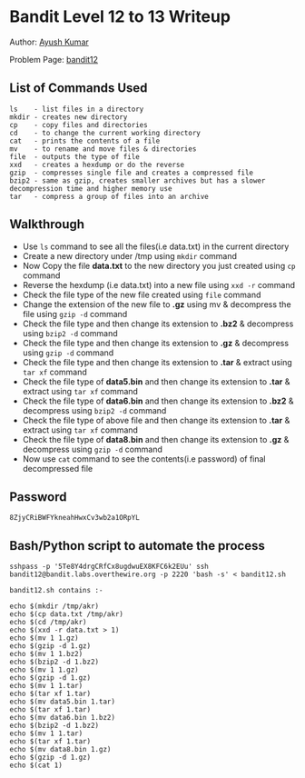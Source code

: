 # Bandit Level 12 to 13 Writeup


Author: [Ayush Kumar](https://github.com/Thisisakr47) 

Problem Page: [bandit12](https://overthewire.org/wargames/bandit/bandit13) 

## List of Commands Used
```
ls    - list files in a directory
mkdir - creates new directory
cp    - copy files and directories 
cd    - to change the current working directory
cat   - prints the contents of a file
mv    - to rename and move files & directories
file  - outputs the type of file
xxd   - creates a hexdump or do the reverse
gzip  - compresses single file and creates a compressed file
bzip2 - same as gzip, creates smaller archives but has a slower decompression time and higher memory use 
tar   - compress a group of files into an archive

```

## Walkthrough
- Use `ls` command to see all the files(i.e data.txt) in the current directory
- Create a new directory under /tmp using `mkdir` command 
- Now Copy the file **data.txt** to the new directory you just created using `cp` command
- Reverse the hexdump (i.e data.txt) into a new file using `xxd -r` command
- Check the file type of the new file created using `file` command
- Change the extension of the new file to **.gz** using mv & decompress the file using `gzip -d` command
- Check the file type and then change its extension to **.bz2** & decompress using `bzip2 -d` command
- Check the file type and then change its extension to **.gz** & decompress using `gzip -d` command
- Check the file type and then change its extension to **.tar** & extract using `tar xf` command
- Check the file type of **data5.bin** and then change its extension to **.tar** & extract using `tar xf` command
- Check the file type of **data6.bin** and then change its extension to **.bz2** & decompress using `bzip2 -d` command
- Check the file type of above file and then change its extension to **.tar** & extract using `tar xf` command
- Check the file type of **data8.bin** and then change its extension to **.gz** & decompress using `gzip -d` command
- Now use `cat` command to see the contents(i.e password) of final decompressed file

## Password
`8ZjyCRiBWFYkneahHwxCv3wb2a1ORpYL`

## Bash/Python script to automate the process
```
sshpass -p '5Te8Y4drgCRfCx8ugdwuEX8KFC6k2EUu' ssh bandit12@bandit.labs.overthewire.org -p 2220 'bash -s' < bandit12.sh 

bandit12.sh contains :-

echo $(mkdir /tmp/akr)
echo $(cp data.txt /tmp/akr)
echo $(cd /tmp/akr)
echo $(xxd -r data.txt > 1)
echo $(mv 1 1.gz)
echo $(gzip -d 1.gz)
echo $(mv 1 1.bz2)
echo $(bzip2 -d 1.bz2)
echo $(mv 1 1.gz)
echo $(gzip -d 1.gz)
echo $(mv 1 1.tar)
echo $(tar xf 1.tar)
echo $(mv data5.bin 1.tar)
echo $(tar xf 1.tar)
echo $(mv data6.bin 1.bz2)
echo $(bzip2 -d 1.bz2)
echo $(mv 1 1.tar)
echo $(tar xf 1.tar)
echo $(mv data8.bin 1.gz)
echo $(gzip -d 1.gz)
echo $(cat 1)

```
